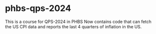 # phbs-qps-2024
This is a course for QPS-2024 in PHBS
Now contains code that can fetch the US CPI data and reports the last 4 quarters of inflation in the US.
